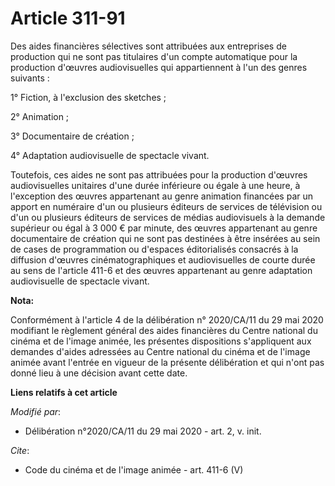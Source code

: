 # Article 311-91

Des aides financières sélectives sont attribuées aux entreprises de production qui ne sont pas titulaires d'un compte
automatique pour la production d'œuvres audiovisuelles qui appartiennent à l'un des genres suivants : 

1° Fiction, à l'exclusion des sketches ; 

2° Animation ; 

3° Documentaire de création ; 

4° Adaptation audiovisuelle de spectacle vivant. 

Toutefois, ces aides ne sont pas attribuées pour la production d'œuvres audiovisuelles unitaires d'une durée inférieure ou
égale à une heure, à l'exception des œuvres appartenant au genre animation financées par un apport en numéraire d'un ou
plusieurs éditeurs de services de télévision ou d'un ou plusieurs éditeurs de services de médias audiovisuels à la demande
supérieur ou égal à 3 000 € par minute, des œuvres appartenant au genre documentaire de création qui ne sont pas destinées à
être insérées au sein de cases de programmation ou d'espaces éditorialisés consacrés à la diffusion d'œuvres
cinématographiques et audiovisuelles de courte durée au sens de l'article 411-6 et des œuvres appartenant au genre adaptation
audiovisuelle de spectacle vivant.

**Nota:**

Conformément à l'article 4 de la délibération n° 2020/CA/11 du 29 mai 2020 modifiant le règlement général des aides
financières du Centre national du cinéma et de l'image animée, les présentes dispositions s'appliquent aux demandes d'aides
adressées au Centre national du cinéma et de l'image animée avant l'entrée en vigueur de la présente délibération et qui
n'ont pas donné lieu à une décision avant cette date.

**Liens relatifs à cet article**

_Modifié par_:

  - Délibération n°2020/CA/11 du 29 mai 2020 - art. 2, v. init.

_Cite_:

  - Code du cinéma et de l'image animée - art. 411-6 (V)
